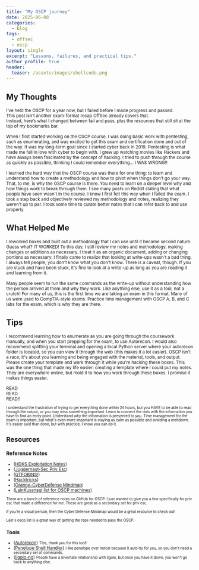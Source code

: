 ```yaml
---
title: "My OSCP journey"
date: 2025-06-08                  
categories:
  - blog                          
tags:
  - offsec
  - oscp
layout: single
excerpt: "Lessons, failures, and practical tips."
author_profile: true
header:
  teaser: /assets/images/shellcode.png
---
```



## My Thoughts
<small>I’ve held the OSCP for a year now, but I failed before I made progress and passed.  
This post isn’t another exam-format recap OffSec already covers that.  
Instead, here’s  what I changed between fail and pass, plus the resources that still sit at the top of my bookmarks bar.</small>  

<small>When I first started working on the OSCP course, I was doing basic work with pentesting, such as enumerating, and was excited to get this exam and certification done and out of the way. It was my long-term goal since I started cyber back in 2019. Pentesting is what made me fall in love with cyber to begin with. I grew up watching movies like Hackers and have always been fascinated by the concept of hacking. I tried to push through the course as quickly as possible, thinking I could remember everything... I WAS WRONG!!</small>

<small>I learned the hard way that the OSCP course was there for one thing: to learn and understand how to create a methodology and how to pivot when things don't go your way. That, to me, is why the OSCP course is there. You need to learn on a deeper level why and how things work to break through them. I see many posts on Reddit stating that what people have seen wasn't in the course. I know I first felt this way when I failed the exam. I took a step back and objectively reviewed my methodology and notes, realizing they weren't up to par. I took some time to curate better notes that I can refer back to and use properly.</small>

## What Helped Me

<small>I reworked boxes and built out a methodology that I can use until it became second nature. Guess what? IT WORKED! To this day, I still review my notes and methodology, making changes or additions as necessary. I treat it as an organic document, adding or changing portions as necessary. I finally came to realize that looking at write-ups wasn't a bad thing. I always tell people, you don't know what you don't know. There is a caveat, though. If you are stuck and have been stuck, it's fine to look at a write-up as long as you are reading it and learning from it.</small>     

<small>Many people seem to run the same commands as the write-up without understanding how the person arrived at them and why they work. Like anything else, use it as a tool, not a crutch! For many of us, this is the first time we are taking an exam in this format. Many of us were used to CompTIA-style exams. Practice time management with OSCP A, B, and C labs for the exam, which is why they are there. </small>

## Tips
<small> I recommend learning how to enumerate as you are going through the coursework manually, and when you start prepping for the exam, to use Autorecon. I would also recommend splitting your terminal and opening a local Python server where your autorecon folder is located, so you can view it through the web (this makes it a lot easier). OSCP isn't a race; it's about you learning and being engaged with the material, tools, and output. Please create your template and work through it while you're hacking these boxes. This was the one thing that made my life easier: creating a template where I could put my notes. They are everywhere online, but mold it to how you work through these boxes. I promise it makes things easier.

READ  
READ    
READ!! 

<small>I understand the frustration of trying to get everything done within 24 hours, but you HAVE to be able to read through the output, or you may miss something important. Learn to connect the dots with the information you have to find an entry point. Understand why the information is presented to you. Time management for the exam is important, but what's even more important is staying as calm as possible and avoiding a meltdown. It's easier said than done, but with practice, I know you can do it.</small> 

## Resources

### Reference Notes
- ([HDKS Exploitation Notes](https://exploit-notes.hdks.org/))
- ([Juggernaut-Sec Priv Esc](https://juggernaut-sec.com/))
- ([GTFOBINS!](https://gtfobins.github.io))
- ([Hacktricks](https://book.hacktricks.wiki/en/index.html))
- ([Orange-CyberDefense Mindmap](https://orange-cyberdefense.github.io/ocd-mindmaps/img/mindmap_ad_dark_classic_2025.03.excalidraw.svg))
- ([LainKusanagi list for OSCP machines](https://docs.google.com/spreadsheets/d/18weuz_Eeynr6sXFQ87Cd5F0slOj9Z6rt/htmlview#))

<small>There are a bunch of reference notes on GitHub for OSCP. I just wanted to give you a few specifically for priv esc that made a difference for me. These are great as a secondary set for priv esc.</small>  

<small> If you're a visual person, then the Cyber Defense Mindmap would be a great resource to check out! </small>  

<small> Lain's oscp list is a great way of getting the reps needed to pass the OSCP.</small>  

### Tools
- ([Autorecon](https://github.com/Tib3rius/AutoRecon))
<small> Tibs, thank you for this tool!</small>  
- ([Penelope Shell Handler](https://github.com/brightio/penelope))
<small>I like penelope over netcat because it auto tty for you, so you don't need a secondary set of commands.</small>  
- ([ligolo-ng](https://github.com/nicocha30/ligolo-ng))
<small> People have a love/hate relationship with ligolo, but once you have it down, you won't go back to anything else. </small>  




